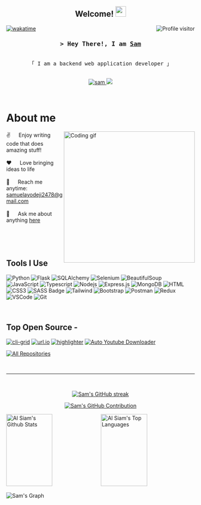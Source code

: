 <h2 align="center">
  Welcome!
  <img src="https://media.giphy.com/media/hvRJCLFzcasrR4ia7z/giphy.gif" width="28">
</h2>
<a href="https://komarev.com/ghpvc/?username=olascoWorks">
  <img align="right" src="https://komarev.com/ghpvc/?username=olascoWorks&label=Visitors&color=0e75b6&style=flat" alt="Profile visitor" />
</a>


[![wakatime](https://wakatime.com/badge/user/efde12ab-3c82-462c-9f5e-673943fb63aa.svg)](https://wakatime.com/@kid_with_adream)

<!-- Intro  -->
<h3 align="center">
        <samp>&gt; Hey There!, I am
                <b><a target="_blank" href="https://github.com/olascoWorks">Sam</a></b>
        </samp>
</h3>


<p align="center"> 
  <samp>
    <br>
    「 I am a backend web application developer 」
    <br>
    <br>
  </samp>
</p>

<p align="center">
 <a href="https://www.linkedin.com/in/olamide-samuel-873377251" target="_blank">
  <img src="https://img.shields.io/badge/LinkedIn-0077B5?style=for-the-badge&logo=linkedin&logoColor=white" alt="sam"/>
 </a>
 <a href="https://twitter.com/kid_with_adream" target="_blank">
  <img src="https://img.shields.io/badge/Twitter-1DA1F2?style=for-the-badge&logo=twitter&logoColor=white" />
 </a>
</p>
<br />

<!-- About Section -->
 # About me
 
<p>
 <img align="right" width="350" src="/assets/programmer.gif" alt="Coding gif" />
  
 ✌️ &emsp; Enjoy writing code that does amazing stuff! <br/><br/>
 ❤️ &emsp; Love bringing ideas to life<br/><br/>
 📧 &emsp; Reach me anytime: samuelayodeji2478@gmail.com<br/><br/>
 💬 &emsp; Ask me about anything [here](https://github.com/OlascoWorks/issues)

</p>

<br/>
<br/>
<br/>

## Tools I Use

![Python](https://img.shields.io/badge/Python-2E7EEA?style=for-the-badge&logo=python&logoColor=F0DB4F)
![Flask](https://img.shields.io/badge/Flask-3C873A?style=for-the-badge&logo=flask&logoColor=F0DB4F)
![SQLAlchemy](https://img.shields.io/badge/-SQLAlchemy-FF4154?style=for-the-badge&labelColor=black&logo=sqlalchemy&logoColor=white)
![Selenium](https://img.shields.io/badge/Selenium-1572B6?style=for-the-badge&logo=selenium&logoColor=white)
![BeautifulSoup](https://img.shields.io/badge/BeautifulSoup-0078d7?style=for-the-badge&logo=beautifulsoup&logoColor=white)
![JavaScript](https://img.shields.io/badge/JavaScript-F0DB4F?style=for-the-badge&labelColor=black&logo=javascript&logoColor=F0DB4F)
![Typescript](https://img.shields.io/badge/Typescript-007acc?style=for-the-badge&labelColor=black&logo=typescript&logoColor=007acc)
![Nodejs](https://img.shields.io/badge/Nodejs-3C873A?style=for-the-badge&labelColor=black&logo=node.js&logoColor=3C873A)
![Express.js](https://img.shields.io/badge/Express.js-000000?style=for-the-badge&logo=express&logoColor=white)
![MongoDB](https://img.shields.io/badge/MongoDB-4EA94B?style=for-the-badge&logo=mongodb&logoColor=white)
![HTML](https://img.shields.io/badge/HTML5-E34F26?style=for-the-badge&logo=html5&logoColor=white)
![CSS3](https://img.shields.io/badge/CSS3-1572B6?style=for-the-badge&logo=css3&logoColor=white)
![SASS Badge](https://img.shields.io/badge/Sass-CC6699?style=for-the-badge&logo=sass&logoColor=white)
![Tailwind](https://img.shields.io/badge/Tailwind_CSS-092749?style=for-the-badge&logo=tailwindcss&logoColor=06B6D4&labelColor=000000)
![Bootstrap](https://img.shields.io/badge/Bootstrap-563D7C?style=for-the-badge&logo=bootstrap&logoColor=white)
![Postman](https://img.shields.io/badge/Postman-F05032?style=for-the-badge&logo=postman&logoColor=white)
![Redux](https://img.shields.io/badge/Redux-593D88?style=for-the-badge&logo=redux&logoColor=white)
![VSCode](https://img.shields.io/badge/Visual_Studio-0078d7?style=for-the-badge&logo=visual%20studio&logoColor=white)
![Git](https://img.shields.io/badge/Git-F05032?style=for-the-badge&logo=git&logoColor=white)

<br/>

## Top Open Source -
[![cli-grid](https://github-readme-stats.vercel.app/api/pin/?username=olascoworks&repo=dresser&border_color=7F3FBF&bg_color=0D1117&title_color=C9D1D9&text_color=8B949E&icon_color=7F3FBF)](https://github.com/OlascoWorks/py-grid)
[![url.io](https://github-readme-stats.vercel.app/api/pin/?username=olascoworks&repo=url.io&border_color=7F3FBF&bg_color=0D1117&title_color=C9D1D9&text_color=8B949E&icon_color=7F3FBF)](https://github.com/OlascoWorks/url.io)
[![highlighter](https://github-readme-stats.vercel.app/api/pin/?username=olascoworks&repo=highlighter&border_color=7F3FBF&bg_color=0D1117&title_color=C9D1D9&text_color=8B949E&icon_color=7F3FBF)](https://github.com/OlascoWorks/highlighter)
[![Auto Youtube Downloader](https://github-readme-stats.vercel.app/api/pin/?username=olascoworks&repo=Auto-youtube-video-downloader&border_color=7F3FBF&bg_color=0D1117&title_color=C9D1D9&text_color=8B949E&icon_color=7F3FBF)](https://github.com/OlascoWorks/Auto-youtube-video-downloader)

<p align="left">
  <a href="https://github.com/OlascoWorks?tab=repositories" target="_blank"><img alt="All Repositories" title="All Repositories" src="https://img.shields.io/badge/-All%20Repos-2962FF?style=for-the-badge&logo=koding&logoColor=white"/></a>
</p>

<br/>
<hr/>
<br/>

<p align="center">
  <a href="https://github.com/OlascoWorks">
    <img src="https://github-readme-streak-stats.herokuapp.com/?user=olascoworks&theme=radical&border=7F3FBF&background=0D1117" alt="Sam's GitHub streak"/>
  </a>
</p>

<p align="center">
  <a href="https://github.com/OlascoWorks">
    <img src="https://github-profile-summary-cards.vercel.app/api/cards/profile-details?username=olascoworks&theme=radical" alt="Sam's GitHub Contribution"/>
  </a>
</p>

<a> 
    <a href="https://github.com/OlascoWorks"><img alt="Al Siam's Github Stats" src="https://denvercoder1-github-readme-stats.vercel.app/api?username=olascoworks&show_icons=true&count_private=true&theme=react&border_color=7F3FBF&bg_color=0D1117&title_color=F85D7F&icon_color=F8D866" height="192px" width="49.5%"/></a>
  <a href="https://github.com/OlascoWorks"><img alt="Al Siam's Top Languages" src="https://denvercoder1-github-readme-stats.vercel.app/api/top-langs/?username=olascoworks&langs_count=8&layout=compact&theme=react&border_color=7F3FBF&bg_color=0D1117&title_color=F85D7F&icon_color=F8D866" height="192px" width="49.5%"/></a>
  <br/>
</a>


![Sam's Graph](https://github-readme-activity-graph.vercel.app/graph?username=olascoworks&custom_title=Sam's%20GitHub%20Activity%20Graph&bg_color=0D1117&color=7F3FBF&line=7F3FBF&point=7F3FBF&area_color=FFFFFF&title_color=FFFFFF&area=true)
